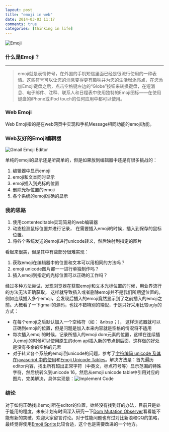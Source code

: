 ```yaml
---
layout: post
title: "emoji in web"
date: 2014-03-03 11:17
comments: true
categories: [thinking in life]
---
```


![Emoji][1]

### 什么是Emoji？
---------------
> emoji就是表情符号，在外国的手机短信里面已经是很流行使用的一种表情。这些符号可以让您的消息变得更有趣味并为您的生活增添亮点，在您添加Emoji键盘之后，点击空格键左边的“Globe”按钮来转换键盘，在短消息、电子邮件、注释、联系人和日程表中使用独特的Emoji图标——在使用键盘的iPhone或iPod touch的任何应用中都可以使用。

### Web Emoji
Web Emoji指的是在web网页中实现和手机Message相同功能的emoji功能。

### Web友好的Emoji编辑器
![Gmail Emoji Editor][2]

单纯的emoji的显示还是听简单的，但是如果放到编辑器中还是有很多挑战的：  

1. 编辑器中显示emoji
2. emoji和文本同时显示
3. emoji插入到光标的位置
4. 删除光标位置的emoji
5. 各个系统的emoji准确的显示

### 我的思路
1. 使用contenteditable实现简易的web编辑器
2. 动态检测鼠标位置并进行记录， 在需要插入emoji的时候，插入到保存的鼠标位置。
3. 将各个系统发送的emoji进行unicode转义，然后映射到指定的图片

看起来很美，但是其中有些部分很难实现：  

1. 获取emoji在编辑器中的位置和文本可以用相同的方法吗？
2. emoji unicode图片都一一进行单独制作吗？
3. 插入emoji到指定的光标位置可以正确的工作吗？

经过多种方法尝试，发现浏览器在获取emoji和文本光标位置的时候，用业界流行的方法无法正确获取， 这样就导致插入或者删除emoji并不是我们所期望位置的。例如连续插入多个emoji，会发现后插入的emoji竟然显示到了之前插入的emoji之前。大概看了一下gmail的源码，也找不错特别的端倪，于是只好采用比较ugly的方式：  

* 在每个emoji之后默认加入一个空格符（如： &nbsp；）， 这样浏览器就可以正确到emoji的位置，但是问题是加入本来内容就是空格的情况将不适用
* 每次插入emoji的时候，记录所插入的emoji dom元素的位置，这样在连续插入emoji的时候可以使用原生的dom api插入新的节点到后面，这样做的好处是没有多余的空格的元素
* 对于转义各个系统的emoji到unicode的问题，参考了[字符编码 unicode 及其在javascript 中的使用][3]和[Emoji Unicode Tables][4]。解决方法是：首先遍历editor内容，找出所有超出正常字符（中英文，标点符号等）显示范围的特殊字符，然后统转义到unicode 16，然后从emoji unicode table中引用对应的图片，完美解决，具体实现是：![Implement Code][7]


### 结论
对于如何正确找出emoji所在editor的位置，始终没有找到好的办法，目前只是处于能用的程度，未来计划有时间深入研究一下[Dom Mutation Observer][5]看看能不能有新的突破，欢迎大家留言讨论。对于性能问题也有过对比新浪和QQ的策略，最终觉得使用[Emoji Sprite][6]比较合适，这个也是需要改进的一个地方。

[1]:http://static.brit.co.s3.amazonaws.com/wp-content/uploads/2013/11/8-Emoji-645x644.jpg
[2]:http://www.diariocambio.com.mx/2014/media/k2/items/cache/92fd807de68e4e398db43705165d2815_XL.jpg
[3]:http://www.cnblogs.com/ecalf/archive/2012/09/04/unicode.html
[4]:http://apps.timwhitlock.info/emoji/tables/unicode
[5]:http://jsfiddle.net/zjhiphop/wFx9k/
[6]:http://jsfiddle.net/8r2b7/
[7]:https://www.diigo.com/item/p/qsobdaszcaqapqapezbddpsccq